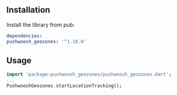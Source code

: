 ## Installation

Install the library from pub:

```yaml
dependencies:
pushwoosh_geozones: '^1.18.0'
```

## Usage
```dart
import 'package:pushwoosh_geozones/pushwoosh_geozones.dart';
...
PushwooshGeozones.startLocationTracking();
```
